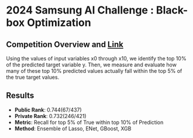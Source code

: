 # 2024 Samsung AI Challenge : Black-box Optimization



## Competition Overview and [Link](https://dacon.io/competitions/official/236323/overview/description)
Using the values of input variables x0 through x10, we identify the top 10% of the predicted target variable y. Then, we measure and evaluate how many of these top 10% predicted values actually fall within the top 5% of the true target values.

## Results
- **Public Rank**: 0.744(67/437)
- **Private Rank**: 0.732(246/421)
- **Metric**: Recall for top 5% of True within top 10% of Prediction
- **Method**: Ensemble of Lasso, ENet, GBoost, XGB



